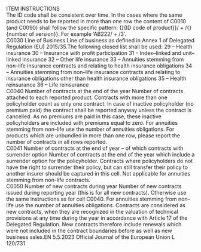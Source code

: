  
ITEM  INSTRUCTIONS  
The ID code shall be consistent over time. 
In the cases where the same product needs to be reported in more than one row 
the content of C0010 (and C0090) shall follow the specific pattern: 
{}{ID code of product}}/ + /{}{number of version}}. For example ‘AB222/ + /3’.  
C0030  Line of Business  Line of business as defined in Annex 1 of Delegated Regulation (EU) 2015/35.The 
following closed list shall be used: 
29 – Health insurance 
30 – Insurance with profit participation 
31 – Index–linked and unit–linked insurance 
32 – Other life insurance 
33 – Annuities stemming from non–life insurance contracts and relating to health 
insurance obligations 
34 – Annuities stemming from non–life insurance contracts and relating to 
insurance obligations other than health insurance obligations 
35 – Health reinsurance 
36 – Life reinsurance  
C0040  Number of contracts at the 
end of the year  Number of contracts attached to each reported product. Contracts with more than 
one policyholder count as only one contract. 
In case of inactive policyholder (no premium paid) the contract shall be reported 
anyway unless the contract is cancelled. As no premiums are paid in this case, 
these inactive policyholders are included with premiums equal to zero. 
For annuities stemming from non–life use the number of annuities obligations. 
For products which are unbundled in more than one row, please report the 
number of contracts in all rows reported.  
C0041  Number of contracts at the 
end of year – of which 
contracts with surrender 
option  Number of contracts at the end of the year which include a surrender option for 
the policyholder. 
Contracts where policyholders do not have the right to surrender their policy, but 
can still transfer their policy to another insurer should be captured in this cell. 
Not applicable for annuities stemming from non-life contracts.  
C0050  Number of new contracts 
during year  Number of new contracts issued during reporting year (this is for all new 
contracts). Otherwise use the same instructions as for cell C0040. 
For annuities stemming from non–life use the number of annuities obligations. 
Contracts are considered as new contracts, when they are recognized in the 
valuation of technical provisions at any time during the year in accordance 
with Article 17 of the Delegated Regulation. New contracts therefore include 
renewals which were not included in the contract boundaries before as well as 
new business sales.EN  5.5.2023 Official Journal of the European Union L 120/731